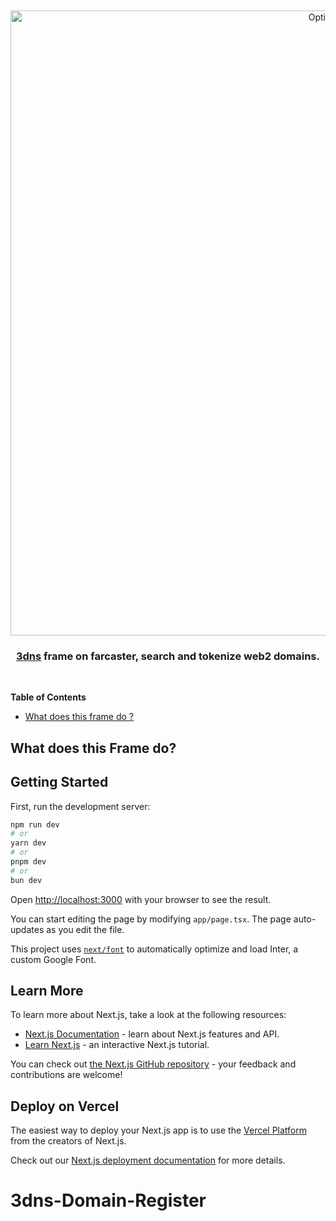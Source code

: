 <div align="center">
  <br />
  <br />
  <a href="https://3dns.box"><img alt="Optimism" src="https://magenta-hollow-tiglon-795.mypinata.cloud/ipfs/Qmf6HDPzGJjcWT1g8tp2gdduTHNFPUwrrvoN4St7rR8wSV" width=1000></a>
  <br />
  <h3><a href="https://3dns.box">3dns</a> frame on farcaster, search and tokenize web2 domains.</h3>
  <br />
</div>

**Table of Contents**

- [What does this frame do ?](#what-does-this-frame-do)


## What does this Frame do? 




## Getting Started

First, run the development server:

```bash
npm run dev
# or
yarn dev
# or
pnpm dev
# or
bun dev
```

Open [http://localhost:3000](http://localhost:3000) with your browser to see the result.

You can start editing the page by modifying `app/page.tsx`. The page auto-updates as you edit the file.

This project uses [`next/font`](https://nextjs.org/docs/basic-features/font-optimization) to automatically optimize and load Inter, a custom Google Font.

## Learn More

To learn more about Next.js, take a look at the following resources:

- [Next.js Documentation](https://nextjs.org/docs) - learn about Next.js features and API.
- [Learn Next.js](https://nextjs.org/learn) - an interactive Next.js tutorial.

You can check out [the Next.js GitHub repository](https://github.com/vercel/next.js/) - your feedback and contributions are welcome!

## Deploy on Vercel

The easiest way to deploy your Next.js app is to use the [Vercel Platform](https://vercel.com/new?utm_medium=default-template&filter=next.js&utm_source=create-next-app&utm_campaign=create-next-app-readme) from the creators of Next.js.

Check out our [Next.js deployment documentation](https://nextjs.org/docs/deployment) for more details.
# 3dns-Domain-Register
